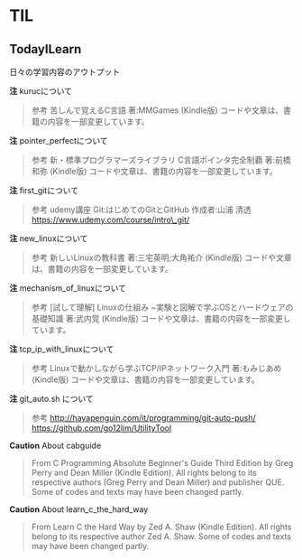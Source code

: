 # TIL

## TodayILearn
日々の学習内容のアウトプット

**注** kurucについて
>参考 苦しんで覚えるC言語 著:MMGames (Kindle版) コードや文章は、書籍の内容を一部変更しています。

**注** pointer\_perfectについて
>参考 新・標準プログラマーズライブラリ C言語ポインタ完全制覇 著:前橋 和弥 (Kindle版) コードや文章は、書籍の内容を一部変更しています。

**注** first\_gitについて
>参考 udemy講座 Git:はじめてのGitとGitHub 作成者:山浦 清透
> https://www.udemy.com/course/intro\_git/

**注** new\_linuxについて
>参考 新しいLinuxの教科書 著:三宅英明;大角祐介 (Kindle版) コードや文章は、書籍の内容を一部変更しています。

**注** mechanism\_of\_linuxについて
>参考 [試して理解] Linuxの仕組み ~実験と図解で学ぶOSとハードウェアの基礎知識 著:武内覚 (Kindle版)
コードや文章は、書籍の内容を一部変更しています。

**注** tcp\_ip\_with\_linuxについて
>参考 Linuxで動かしながら学ぶTCP/IPネットワーク入門 著:もみじあめ (Kindle版)
コードや文章は、書籍の内容を一部変更しています。

**注** git\_auto.sh について
>参考 http://hayapenguin.com/it/programming/git-auto-push/
> https://github.com/go12lim/UtilityTool

**Caution** About cabguide
> From C Programming Absolute Beginner's Guide Third Edition by Greg Perry and Dean Miller (Kindle Edition).
> All rights belong to its respective authors (Greg Perry and Dean Miller) and publisher QUE.
> Some of codes and texts may have been changed partly.

**Caution** About learn\_c\_the\_hard\_way
> From Learn C the Hard Way by Zed A. Shaw (Kindle Edition).
> All rights belong to its respective author Zed A. Shaw.
> Some of codes and texts may have been changed partly.
